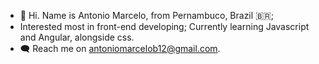 - 👋 Hi. Name is Antonio Marcelo, from Pernambuco, Brazil 🇧🇷;
- Interested most in front-end developing; Currently learning Javascript and Angular, alongside css. 
- 🗨️ Reach me on antoniomarcelob12@gmail.com. 

<!---
antoniomarcelo12/antoniomarcelo12 is a ✨ special ✨ repository because its `README.md` (this file) appears on your GitHub profile.
You can click the Preview link to take a look at your changes.
--->
